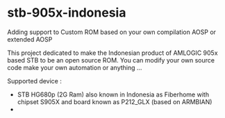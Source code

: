 # stb-905x-indonesia
Adding support to Custom ROM based on your own compilation AOSP or extended AOSP

This project dedicated to make the Indonesian product of AMLOGIC 905x based STB to be an open source ROM. You can modify your own source code make your own automation or anything ...

Supported device :

- STB HG680p (2G Ram) also known in Indonesia as Fiberhome with chipset S905X and board known as P212_GLX (based on ARMBIAN)
- 

